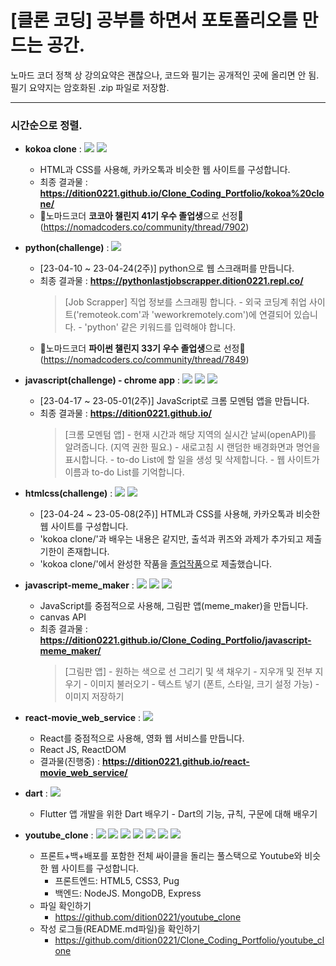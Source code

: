 # [클론 코딩] 공부를 하면서 포토폴리오를 만드는 공간.

노마드 코더 정책 상 강의요약은 괜찮으나, 코드와 필기는 공개적인 곳에 올리면 안 됨.  
필기 요약지는 암호화된 .zip 파일로 저장함.

---

### 시간순으로 정렬.

- **kokoa clone** : <img src="https://img.shields.io/badge/HTML5-E34F26?style=flat-square&logo=HTML5&logoColor=white"/> <img src="https://img.shields.io/badge/CSS3-1572B6?style=flat-square&logo=CSS3&logoColor=white"/>

  - HTML과 CSS를 사용해, 카카오톡과 비슷한 웹 사이트를 구성합니다.
  - 최종 결과물 : **https://dition0221.github.io/Clone_Coding_Portfolio/kokoa%20clone/**
  - 🎉노마드코더 **코코아 챌린지 41기 우수 졸업생**으로 선정🎉
    (https://nomadcoders.co/community/thread/7902)

- **python(challenge)** : <img src="https://img.shields.io/badge/Python-3776AB?style=flat-square&logo=python&logoColor=white"/>

  - [23-04-10 ~ 23-04-24(2주)] python으로 웹 스크래퍼를 만듭니다.
  - 최종 결과물 : **https://pythonlastjobscrapper.dition0221.repl.co/**
    > [Job Scrapper] 직업 정보를 스크래핑 합니다.
        - 외국 코딩계 취업 사이트('remoteok.com'과 'weworkremotely.com')에 연결되어 있습니다.
        - 'python' 같은 키워드를 입력해야 합니다.
  - 🎉노마드코더 **파이썬 챌린지 33기 우수 졸업생**으로 선정🎉
    (https://nomadcoders.co/community/thread/7849)

- **javascript(challenge) - chrome app** : <img src="https://img.shields.io/badge/JavaScript-F7DF1E?style=flat-square&logo=JavaScript&logoColor=white"/> <img src="https://img.shields.io/badge/HTML5-E34F26?style=flat-square&logo=HTML5&logoColor=white"/> <img src="https://img.shields.io/badge/CSS3-1572B6?style=flat-square&logo=CSS3&logoColor=white"/>

  - [23-04-17 ~ 23-05-01(2주)] JavaScript로 크롬 모멘텀 앱을 만듭니다.
  - 최종 결과물 : **https://dition0221.github.io/**
    > [크롬 모멘텀 앱]
        - 현재 시간과 해당 지역의 실시간 날씨(openAPI)를 알려줍니다. (지역 권한 필요.)
        - 새로고침 시 랜덤한 배경화면과 명언을 표시합니다.
        - to-do List에 할 일을 생성 및 삭제합니다.
        - 웹 사이트가 이름과 to-do List를 기억합니다.

- **htmlcss(challenge)** : <img src="https://img.shields.io/badge/HTML5-E34F26?style=flat-square&logo=HTML5&logoColor=white"/> <img src="https://img.shields.io/badge/CSS3-1572B6?style=flat-square&logo=CSS3&logoColor=white"/>

  - [23-04-24 ~ 23-05-08(2주)] HTML과 CSS를 사용해, 카카오톡과 비슷한 웹 사이트를 구성합니다.
  - 'kokoa clone/'과 배우는 내용은 같지만, 출석과 퀴즈와 과제가 추가되고 제출기한이 존재합니다.
  - 'kokoa clone/'에서 완성한 작품을 <a href="https://dition0221.github.io/Clone_Coding_Portfolio/kokoa%20clone/" target="_blank">졸업작품</a>으로 제출했습니다.

- **javascript-meme_maker** : <img src="https://img.shields.io/badge/JavaScript-F7DF1E?style=flat-square&logo=JavaScript&logoColor=white"/> <img src="https://img.shields.io/badge/HTML5-E34F26?style=flat-square&logo=HTML5&logoColor=white"/> <img src="https://img.shields.io/badge/CSS3-1572B6?style=flat-square&logo=CSS3&logoColor=white"/>

  - JavaScript를 중점적으로 사용해, 그림판 앱(meme_maker)을 만듭니다.
  - canvas API
  - 최종 결과물 : **https://dition0221.github.io/Clone_Coding_Portfolio/javascript-meme_maker/**
    > [그림판 앱]
        - 원하는 색으로 선 그리기 및 색 채우기
        - 지우개 및 전부 지우기
        - 이미지 불러오기
        - 텍스트 넣기 (폰트, 스타일, 크기 설정 가능)
        - 이미지 저장하기

- **react-movie_web_service** : <img src="https://img.shields.io/badge/React JS-61DAFB?style=flat-square&logo=react&logoColor=white"/>

  - React를 중점적으로 사용해, 영화 웹 서비스를 만듭니다.
  - React JS, ReactDOM
  - 결과물(진행중) : **https://dition0221.github.io/react-movie_web_service/**

- **dart** : <img src="https://img.shields.io/badge/Dart-0175C2?style=flat-square&logo=dart&logoColor=white"/>

  - Flutter 앱 개발을 위한 Dart 배우기 - Dart의 기능, 규칙, 구문에 대해 배우기

- **youtube_clone** : <img src="https://img.shields.io/badge/HTML5-E34F26?style=flat-square&logo=HTML5&logoColor=white"/> <img src="https://img.shields.io/badge/CSS3-1572B6?style=flat-square&logo=CSS3&logoColor=white"/> <img src="https://img.shields.io/badge/Pug-A86454?style=flat-square&logo=pug&logoColor=white"/> <img src="https://img.shields.io/badge/Node.js-339933?style=flat-square&logo=nodedotjs&logoColor=white"/> <img src="https://img.shields.io/badge/Express-000000?style=flat-square&logo=express&logoColor=white"/> <img src="https://img.shields.io/badge/MongoDB-47A248?style=flat-square&logo=mongodb&logoColor=white"/> <img src="https://img.shields.io/badge/Mongoose-880000?style=flat-square&logo=mongoose&logoColor=white"/>
  - 프론트+백+배포를 포함한 전체 싸이클을 돌리는 풀스택으로 Youtube와 비슷한 웹 사이트를 구성합니다.
    - 프론트엔드: HTML5, CSS3, Pug
    - 백엔드: NodeJS. MongoDB, Express
  - 파일 확인하기
    - https://github.com/dition0221/youtube_clone
  - 작성 로그들(README.md파일)을 확인하기
    - https://github.com/dition0221/Clone_Coding_Portfolio/youtube_clone
